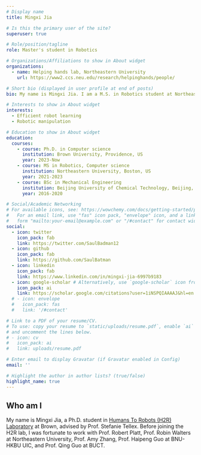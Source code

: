 ```yaml
---
# Display name
title: Mingxi Jia

# Is this the primary user of the site?
superuser: true

# Role/position/tagline
role: Master's student in Robotics

# Organizations/Affiliations to show in About widget
organizations:
  - name: Helping hands lab, Northeastern University
    url: https://www2.ccs.neu.edu/research/helpinghands/people/

# Short bio (displayed in user profile at end of posts)
bio: My name is Mingxi Jia. I am a M.S. in Robotics student at Northeastern University, Boston.

# Interests to show in About widget
interests:
  - Efficient robot learning
  - Robotic manipulation

# Education to show in About widget
education:
  courses:
    - course: Ph.D. in Computer science
      institution: Brown University, Providence, US
      year: 2023-Now
    - course: MS in Robotics, Computer science
      institution: Northeastern University, Boston, US
      year: 2021-2023
    - course: BSc in Mechanical Engineering
      institution: Beijing University of Chemical Technology, Beijing, China
      year: 2016-2020

# Social/Academic Networking
# For available icons, see: https://wowchemy.com/docs/getting-started/page-builder/#icons
#   For an email link, use "fas" icon pack, "envelope" icon, and a link in the
#   form "mailto:your-email@example.com" or "/#contact" for contact widget.
social:
  - icon: twitter
    icon_pack: fab
    link: https://twitter.com/SaulBadman12
  - icon: github
    icon_pack: fab
    link: https://github.com/SaulBatman
  - icon: linkedin
    icon_pack: fab
    link: https://www.linkedin.com/in/mingxi-jia-6997b9183
  - icon: google-scholar # Alternatively, use `google-scholar` icon from `ai` icon pack
    icon_pack: ai
    link: https://scholar.google.com/citations?user=1iNSPQIAAAAJ&hl=en
  # - icon: envelope
  #   icon_pack: fas
  #   link: '/#contact'

# Link to a PDF of your resume/CV.
# To use: copy your resume to `static/uploads/resume.pdf`, enable `ai` icons in `params.toml`,
# and uncomment the lines below.
# - icon: cv
#   icon_pack: ai
#   link: uploads/resume.pdf

# Enter email to display Gravatar (if Gravatar enabled in Config)
email: ''

# Highlight the author in author lists? (true/false)
highlight_name: true
---
```

## Who am I
My name is Mingxi Jia, a Ph.D. student in [Humans To Robots (H2R) Laboratory](https://h2r.cs.brown.edu/) at Brown, advised by Prof. Stefanie Tellex. Before joining the H2R lab, I was fortunate to work with Prof. Robert Platt, Prof. Robin Walters at Northeastern University, Prof. Amy Zhang, Prof. Haipeng Guo at BNU-HKBU UIC, and Prof. Qing Guo at BUCT. 

<!-- I was a research assistant at BNU-HKBU United International College, working on learning-based object 3D reconstruction, visual-aided robot arm, etc. -->
<!-- ## Why I love robotics?
In one sentence, I LOVE IRON MAN! The robot arm, controlled by Stark’s voice through an intelligent agent Jarvis, collaborates naturally with Tony in engineering and domestic tasks. It exacly describes my vision of robotics. -->
